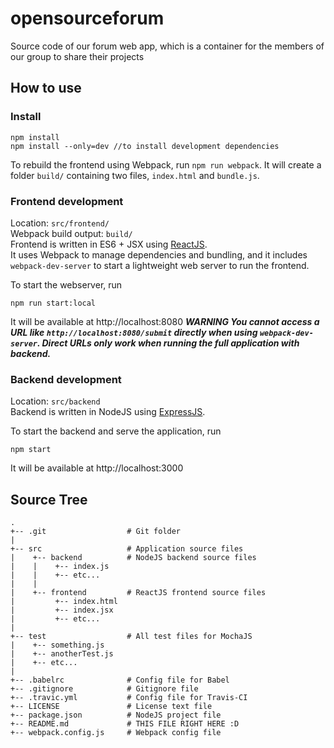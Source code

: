# opensourceforum
Source code of our forum web app, which is a container for the members of our group to share their projects

## How to use
### Install
```shell
npm install
npm install --only=dev //to install development dependencies
```
To rebuild the frontend using Webpack, run `npm run webpack`. It will create a folder `build/` containing two files,
`index.html` and `bundle.js`.

### Frontend development
Location: `src/frontend/`   
Webpack build output: `build/`   
Frontend is written in ES6 + JSX using [ReactJS](https://facebook.github.io/react).   
It uses Webpack to manage dependencies and bundling, and it includes `webpack-dev-server` to start
a lightweight web server to run the frontend.

To start the webserver, run   

```shell
npm run start:local
```
It will be available at http://localhost:8080
***WARNING You cannot access a URL like `http://localhost:8080/submit` directly when using
`webpack-dev-server`. Direct URLs only work when running the full application with backend.***

### Backend development
Location: `src/backend`   
Backend is written in NodeJS using [ExpressJS](https://expressjs.com).

To start the backend and serve the application, run   

```shell
npm start
```
It will be available at http://localhost:3000

## Source Tree

```
.
+-- .git                  # Git folder
|
+-- src                   # Application source files
|    +-- backend          # NodeJS backend source files
|    |    +-- index.js
|    |    +-- etc...
|    |
|    +-- frontend         # ReactJS frontend source files
|         +-- index.html
|         +-- index.jsx
|         +-- etc...
|
+-- test                  # All test files for MochaJS
|    +-- something.js
|    +-- anotherTest.js
|    +-- etc...
|
+-- .babelrc              # Config file for Babel
+-- .gitignore            # Gitignore file
+-- .travic.yml           # Config file for Travis-CI
+-- LICENSE               # License text file
+-- package.json          # NodeJS project file
+-- README.md             # THIS FILE RIGHT HERE :D
+-- webpack.config.js     # Webpack config file
```
